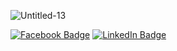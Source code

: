 ![Untitled-13](https://user-images.githubusercontent.com/78688736/123289528-211ce900-d543-11eb-97da-3ec1ee413782.png)

[![Facebook Badge](https://img.shields.io/badge/Facebook-Profile-informational?style=flat&logo=facebook&logoColor=48d1cc&color=48d1cc)](https://web.facebook.com/jonathanPdigay/)
[![LinkedIn Badge](https://img.shields.io/badge/LinkedIn-Profile-informational?style=flat&logo=linkedin&logoColor=48d1cc&color=48d1cc)](https://www.linkedin.com/in/digay/)
